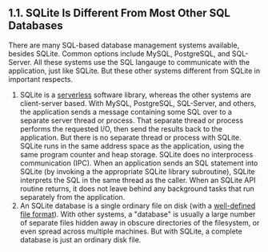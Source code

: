 ## 1\.1\. SQLite Is Different From Most Other SQL Databases



There are many SQL\-based database management systems available, besides
SQLite. Common options include MySQL, PostgreSQL, and SQL\-Server.
All these systems use the SQL langauge to communicate with the 
application, just like SQLite. But these other systems different
from SQLite in important respects.



1. SQLite is a [serverless](serverless.html) software library, whereas the other
systems are client\-server based. With MySQL, PostgreSQL, SQL\-Server,
and others, the application sends a message containing some SQL
over to a separate server thread or process. That separate
thread or process performs the requested I/O, then send the results
back to the application. But there is no separate thread or
process with SQLite. SQLite runs in the same address space as
the application, using the same program counter and heap storage.
SQLite does no interprocess communication (IPC). When an application
sends an SQL statement into SQLite (by invoking a the appropriate
SQLite library subroutine), SQLite interprets the SQL
in the same thread as the caller. When an SQLite API routine
returns, it does not leave behind any background tasks that
run separately from the application.
2. An SQLite database is a single ordinary file on disk
(with a [well\-defined file format](fileformat2.html)). With other
systems, a "database" is usually a large number of separate
files hidden away in obscure directories of the filesystem, or
even spread across multiple machines. But with SQLite, a
complete database is just an ordinary disk file.


